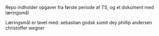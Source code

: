 Repo indholder opgaver fra første periode af TS, og et dokument med læringsmål

Læringsmål er lavet med:
sebastian godsk
sumit dey
phillip andersen 
christoffer wegner
